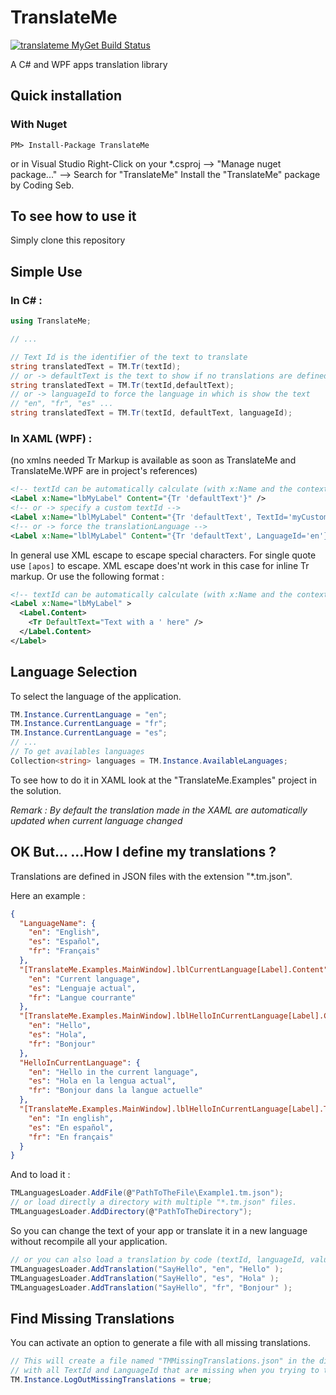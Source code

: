 # TranslateMe
[![translateme MyGet Build Status](https://www.myget.org/BuildSource/Badge/translateme?identifier=6060db76-e2c8-43be-b02e-e37bf48855b2)](https://www.myget.org/)

A C# and WPF apps translation library

## Quick installation

### With Nuget

```
PM> Install-Package TranslateMe
```

or in Visual Studio Right-Click on your *.csproj --> "Manage nuget package..." --> Search for "TranslateMe" Install the "TranslateMe" package by Coding Seb.

## To see how to use it
Simply clone this repository

## Simple Use

### In C# :

```csharp
using TranslateMe;

// ...

// Text Id is the identifier of the text to translate
string translatedText = TM.Tr(textId);
// or -> defaultText is the text to show if no translations are defined for this textId in the current language.
string translatedText = TM.Tr(textId,defaultText);
// or -> languageId to force the language in which is show the text
// "en", "fr", "es" ...
string translatedText = TM.Tr(textId, defaultText, languageId);
```

### In XAML (WPF) :
(no xmlns needed Tr Markup is available as soon as TranslateMe and TranslateMe.WPF are in project's references)

```xml
<!-- textId can be automatically calculate (with x:Name and the context of the element) -->
<Label x:Name="lbMyLabel" Content="{Tr 'defaultText'}" />
<!-- or -> specify a custom textId -->
<Label x:Name="lblMyLabel" Content="{Tr 'defaultText', TextId='myCustomLabel'}" />
<!-- or -> force the translationLanguage -->
<Label x:Name="lblMyLabel" Content="{Tr 'defaultText', LanguageId='en'}" />
```

In general use XML escape to escape special characters. For single quote use ```[apos]``` to escape. XML escape does'nt work in this case for inline Tr markup. Or use the following format : 

```xml
<!-- textId can be automatically calculate (with x:Name and the context of the element) -->
<Label x:Name="lbMyLabel" >
  <Label.Content>
    <Tr DefaultText="Text with a ' here" />
  </Label.Content>
</Label>
```

## Language Selection
To select the language of the application.

```csharp
TM.Instance.CurrentLanguage = "en";
TM.Instance.CurrentLanguage = "fr";
TM.Instance.CurrentLanguage = "es";
// ...
// To get availables languages
Collection<string> languages = TM.Instance.AvailableLanguages;
```

To see how to do it in XAML look at the "TranslateMe.Examples" project in the solution.

*Remark : By default the translation made in the XAML are automatically updated when current language changed*

## OK But... ...How I define my translations ?
Translations are defined in JSON files with the extension "*.tm.json".

Here an example :

```json
{
  "LanguageName": {
    "en": "English",
    "es": "Español",
    "fr": "Français"
  },
  "[TranslateMe.Examples.MainWindow].lblCurrentLanguage[Label].Content": {
    "en": "Current language",
    "es": "Lenguaje actual",
    "fr": "Langue courrante"
  },
  "[TranslateMe.Examples.MainWindow].lblHelloInCurrentLanguage[Label].Content": {
    "en": "Hello",
    "es": "Hola",
    "fr": "Bonjour"
  },
  "HelloInCurrentLanguage": {
    "en": "Hello in the current language",
    "es": "Hola en la lengua actual",
    "fr": "Bonjour dans la langue actuelle"
  },
  "[TranslateMe.Examples.MainWindow].lblHelloInCurrentLanguage[Label].ToolTip": {
    "en": "In english",
    "es": "En español",
    "fr": "En français"
  }
}
```

And to load it :

```csharp
TMLanguagesLoader.AddFile(@"PathToTheFile\Example1.tm.json");
// or load directly a directory with multiple "*.tm.json" files.
TMLanguagesLoader.AddDirectory(@"PathToTheDirectory");
```

So you can change the text of your app or translate it in a new language without recompile all your application.

```csharp
// or you can also load a translation by code (textId, languageId, value)
TMLanguagesLoader.AddTranslation("SayHello", "en", "Hello" );
TMLanguagesLoader.AddTranslation("SayHello", "es", "Hola" );
TMLanguagesLoader.AddTranslation("SayHello", "fr", "Bonjour" );
```

## Find Missing Translations
You can activate an option to generate a file with all missing translations. 

```csharp
// This will create a file named "TMMissingTranslations.json" in the directory of your assembly
// with all TextId and LanguageId that are missing when you trying to translate them.
TM.Instance.LogOutMissingTranslations = true;
```
